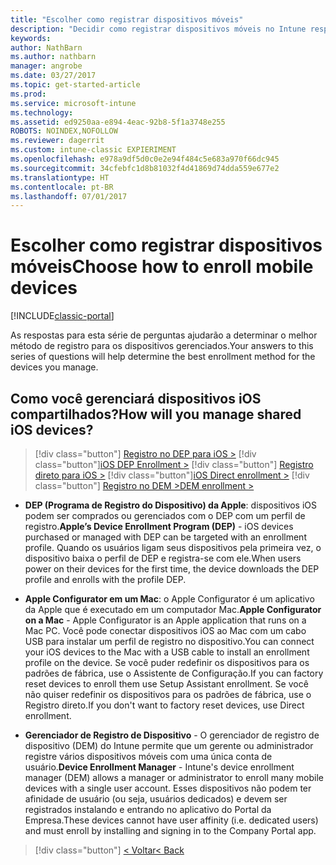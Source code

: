 ```yaml
---
title: "Escolher como registrar dispositivos móveis"
description: "Decidir como registrar dispositivos móveis no Intune respondendo algumas perguntas simples"
keywords: 
author: NathBarn
ms.author: nathbarn
manager: angrobe
ms.date: 03/27/2017
ms.topic: get-started-article
ms.prod: 
ms.service: microsoft-intune
ms.technology: 
ms.assetid: ed9250aa-e894-4eac-92b8-5f1a3748e255
ROBOTS: NOINDEX,NOFOLLOW
ms.reviewer: dagerrit
ms.custom: intune-classic EXPIERIMENT
ms.openlocfilehash: e978a9df5d0c0e2e94f484c5e683a970f66dc945
ms.sourcegitcommit: 34cfebfc1d8b81032f4d41869d74dda559e677e2
ms.translationtype: HT
ms.contentlocale: pt-BR
ms.lasthandoff: 07/01/2017
---
```

# <span data-ttu-id="2f31d-103">Escolher como registrar dispositivos móveis</span><span class="sxs-lookup"><span data-stu-id="2f31d-103">Choose how to enroll mobile devices</span></span>
<a id="choose-how-to-enroll-mobile-devices" class="xliff"></a>

[!INCLUDE[classic-portal](../includes/classic-portal.md)]

<span data-ttu-id="2f31d-104">As respostas para esta série de perguntas ajudarão a determinar o melhor método de registro para os dispositivos gerenciados.</span><span class="sxs-lookup"><span data-stu-id="2f31d-104">Your answers to this series of questions will help determine the best enrollment method for the devices you manage.</span></span>

## <span data-ttu-id="2f31d-105">**Como você gerenciará dispositivos iOS compartilhados?**</span><span class="sxs-lookup"><span data-stu-id="2f31d-105">**How will you manage shared iOS devices?**</span></span>
<a id="how-will-you-manage-shared-ios-devices" class="xliff"></a>

> [!div class="button"]
<span data-ttu-id="2f31d-106">[Registro no DEP para iOS >](/intune-classic/deploy-use/ios-device-enrollment-program-in-microsoft-intune)
> [!div class="button"]</span><span class="sxs-lookup"><span data-stu-id="2f31d-106">[iOS DEP Enrollment >](/intune-classic/deploy-use/ios-device-enrollment-program-in-microsoft-intune)
[!div class="button"]</span></span>
> <span data-ttu-id="2f31d-107">[Registro direto para iOS >](/intune-classic/deploy-use/ios-direct-enrollment-in-microsoft-intune)
[!div class="button"]</span><span class="sxs-lookup"><span data-stu-id="2f31d-107">[iOS Direct enrollment >](/intune-classic/deploy-use/ios-direct-enrollment-in-microsoft-intune)
[!div class="button"]</span></span>
[<span data-ttu-id="2f31d-108">Registro no DEM ></span><span class="sxs-lookup"><span data-stu-id="2f31d-108">DEM enrollment ></span></span>](/intune-classic/deploy-use/enroll-corporate-owned-devices-with-the-device-enrollment-manager-in-microsoft-intune)

  - <span data-ttu-id="2f31d-109">**DEP (Programa de Registro do Dispositivo) da Apple**: dispositivos iOS podem ser comprados ou gerenciados com o DEP com um perfil de registro.</span><span class="sxs-lookup"><span data-stu-id="2f31d-109">**Apple’s Device Enrollment Program (DEP)** - iOS devices purchased or managed with DEP can be targeted with an enrollment profile.</span></span> <span data-ttu-id="2f31d-110">Quando os usuários ligam seus dispositivos pela primeira vez, o dispositivo baixa o perfil de DEP e registra-se com ele.</span><span class="sxs-lookup"><span data-stu-id="2f31d-110">When users power on their devices for the first time, the device downloads the DEP profile and enrolls with the profile DEP.</span></span>

  - <span data-ttu-id="2f31d-111">**Apple Configurator em um Mac**: o Apple Configurator é um aplicativo da Apple que é executado em um computador Mac.</span><span class="sxs-lookup"><span data-stu-id="2f31d-111">**Apple Configurator on a Mac** - Apple Configurator is an Apple application that runs on a Mac PC.</span></span> <span data-ttu-id="2f31d-112">Você pode conectar dispositivos iOS ao Mac com um cabo USB para instalar um perfil de registro no dispositivo.</span><span class="sxs-lookup"><span data-stu-id="2f31d-112">You can connect your iOS devices to the Mac with a USB cable to install an enrollment profile on the device.</span></span> <span data-ttu-id="2f31d-113">Se você puder redefinir os dispositivos para os padrões de fábrica, use o Assistente de Configuração.</span><span class="sxs-lookup"><span data-stu-id="2f31d-113">If you can factory reset devices to enroll them use Setup Assistant enrollment.</span></span> <span data-ttu-id="2f31d-114">Se você não quiser redefinir os dispositivos para os padrões de fábrica, use o Registro direto.</span><span class="sxs-lookup"><span data-stu-id="2f31d-114">If you don't want to factory reset devices, use Direct enrollment.</span></span>

  - <span data-ttu-id="2f31d-115">**Gerenciador de Registro de Dispositivo** - O gerenciador de registro de dispositivo (DEM) do Intune permite que um gerente ou administrador registre vários dispositivos móveis com uma única conta de usuário.</span><span class="sxs-lookup"><span data-stu-id="2f31d-115">**Device Enrollment Manager** - Intune's device enrollment manager (DEM) allows a manager or administrator to enroll many mobile devices with a single user account.</span></span> <span data-ttu-id="2f31d-116">Esses dispositivos não podem ter afinidade de usuário (ou seja, usuários dedicados) e devem ser registrados instalando e entrando no aplicativo do Portal da Empresa.</span><span class="sxs-lookup"><span data-stu-id="2f31d-116">These devices cannot have user affinity (i.e. dedicated users) and must enroll by installing and signing in to the Company Portal app.</span></span>

> [!div class="button"]
[<span data-ttu-id="2f31d-117">< Voltar</span><span class="sxs-lookup"><span data-stu-id="2f31d-117">< Back</span></span>](choose-how-to-enroll-devices3.md)
